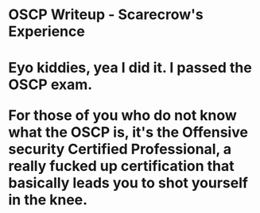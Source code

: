 <html>
<head>
  <h1>OSCP Writeup - Scarecrow's Experience<h1>
</head>
  
<body>
Eyo kiddies,
yea I did it. I passed the OSCP exam.

For those of you who do not know what the OSCP is, it's the Offensive security Certified Professional, a really fucked up certification that basically leads you to shot yourself in the knee.

</body>
</html>
